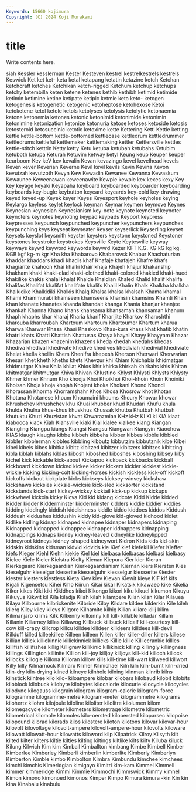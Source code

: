 ```yaml
---
Keywords: 15660 kojimura
Copyright: (C) 2024 Koji Murakami
---
```


# title

Write contents here.



siah Kessler kesslerman Kester Kesteven kestrel kestrelkestrels
kestrels Keswick Ket ket ket- keta ketal ketapang ketatin ketazine
ketch Ketchan ketchcraft ketches Ketchikan ketch-rigged Ketchum ketchup ketchups ketchy
ketembilla keten ketene ketenes kethib kethibh ketimid ketimide ketimin ketimine
ketine ketipate ketipic ketmie keto keto- ketogen ketogenesis ketogenetic ketogenic
ketoheptose ketohexose Ketoi ketoketene ketol ketole ketols ketolyses ketolysis ketolytic
ketonaemia ketone ketonemia ketones ketonic ketonimid ketonimide ketonimin ketonimine ketonization
ketonize ketonuria ketose ketoses ketoside ketosis ketosteroid ketosuccinic ketotic ketoxime
kette Kettering Ketti Kettie ketting kettle kettle-bottom kettle-bottomed kettlecase kettledrum
kettledrummer kettledrums kettleful kettlemaker kettlemaking kettler Kettlersville kettles kettle-stitch kettrin
Ketty ketty Ketu ketuba ketubah ketubahs Ketubim ketuboth ketupa Keturah
Ketuvim ketway ketyl Keung keup Keuper keuper keurboom Kev keV
kev kevalin Kevan kevazingo kevel kevelhead kevels Keven kever Keverian
Keverne Kevil kevil kevils Kevin Kevina Kevon kevutzah kevutzoth Kevyn
Kew Kewadin Kewanee Kewanna Kewaskum Kewaunee Keweenawan keweenawite Kewpie kewpie
kex kexes kexy Key key keyage keyaki Keyapaha keyboard keyboarded
keyboarder keyboarding keyboards key-bugle keybutton keycard keycards key-cold key-drawing keyed
keyed-up Keyek keyer Keyes Keyesport keyhole keyholes keying Keylargo keyless
keylet keylock keyman Keymar keymen keymove Keynes Keynesian keynesian Keynesianism
key-note keynote keynoted keynoter keynoters keynotes keynoting keypad keypads Keyport
keypress keypresses keypunch keypunched keypuncher keypunchers keypunches keypunching keys keyseat
keyseater Keyser keyserlick Keyserling keyset keysets keyslot keysmith keyster keysters
keystone keystoned Keystoner keystones keystroke keystrokes Keysville Keyte Keytesville keyway
keyways keywd keyword keywords keywrd Kezer KFT K.G. KG kG
kg kg. KGB kgf kg-m kgr Kha kha Khabarovo Khabarovsk
Khabur Khachaturian khaddar khaddars khadi khadis khaf Khafaje khafajeh Khafre
khafs khagiarite khahoon Khai khaiki khair khaja Khajeh khajur khakanship
khakham khaki khaki-clad khaki-clothed khaki-colored khakied khaki-hued khakilike khakis khalal
khalat Khalde Khaldian Khaled Khalid khalif khalifa khalifas Khalifat khalifat
khalifate khalifs Khalil Khalin Khalk Khalkha khalkha Khalkidike Khalkidiki Khalkis
Khalq Khalsa khalsa khalsah Khama khamal Khami Khammurabi khamseen khamseens
khamsin khamsins Khamti Khan khan khanate khanates khanda khandait khanga
Khania khanjar khanjee khankah Khanna Khano khans khansama khansamah khansaman
khanum khaph khaphs khar kharaj Kharia kharif Kharijite Kharkov Kharoshthi
kharouba kharroubah Khartoum khartoum Khartoumer Khartum kharua kharwa Kharwar Khasa
Khasi Khaskovo Khas-kura khass khat khatib khatin khatri khats Khatti
Khattish Khattusas Khaya khayal Khayy Khayyam Khazar Khazarian khazen khazenim
khazens kheda khedah khedahs khedas khediva khedival khedivate khedive khedives
khediviah khedivial khediviate Khelat khella khellin Khem Khenifra khepesh Kherson
Kherwari Kherwarian khesari khet kheth kheths khets Khevzur khi Khiam
Khichabia khidmatgar khidmutgar Khieu Khila khilat Khios khir khirka khirkah
khirkahs khis Khitan khitmatgar khitmutgar Khiva Khivan Khlustino Khlyst Khlysti
Khlysts Khlysty Khmer khmer Khnum Kho khodja Khoi Khoikhoi Khoi-khoin
Khoin Khoiniki Khoisan Khoja khoja khojah Khojent khoka Khokani Khond
Khondi Khorassan Khorma Khorramshahr Khos Khosa Khosrow khot Khotan Khotana
Khotanese khoum Khoumaini khoums Khoury Khowar khowar Khrushchev khrushchev khu
Khuai khubber khud Khudari Khufu khula khulda Khulna khus-khus khuskhus
Khussak khutba Khutbah khutbah khutuktu Khuzi Khuzistan khvat Khwarazmian KHz
kHz KI Ki ki KIA kiaat kiabooca kiack Kiah Kiahsville
kiaki Kial kialee kialkee kiang Kiangan Kiangling Kiangpu kiangs Kiangsi
Kiangsu Kiangwan Kiangyin Kiaochow KIAS kiaugh kiaughs kibbe kibbeh kibbehs
kibber kibbes kibble kibbled kibbler kibblerman kibbles kibbling kibbutz kibbutzim
kibbutznik kibe Kibei kibei kibeis kibes kibitka kibitz kibitzed kibitzer
kibitzers kibitzes kibitzing kibla kiblah kiblahs kiblas kibosh kiboshed kiboshes
kiboshing kibsey kiby kichel kick kickable kick-about Kickapoo kickback kickbacks
kickball kickboard kickdown kicked kickee kicker kickers kickier kickiest kickie-wickie
kicking kicking-colt kicking-horses kickish kickless kick-off kickoff kickoffs kickout kickplate
kicks kickseys kicksey-winsey kickshaw kickshaws kicksies kicksie-wicksie kick-sled kicksorter kickstand
kickstands kick-start kicksy-wicksy kicktail kick-up kickup kickups kickwheel kickxia kicky
Kicva Kid kid kidang kidcote Kidd Kidde kidded Kidder kidder
Kidderminster kidderminster kidders kiddie kiddier kiddies kidding kiddingly kiddish kiddishness
kiddle kiddo kiddoes kiddos Kiddush kiddush kiddushes kiddushin kiddy kid-glove
kid-gloved kidhood kidlet kidlike kidling kidnap kidnaped kidnapee kidnaper kidnapers
kidnaping Kidnapped kidnapped kidnappee kidnapper kidnappers kidnapping kidnappings kidnaps kidney
kidney-leaved kidneylike kidneylipped kidneyroot kidneys kidney-shaped kidneywort Kidron Kids kids
kid-skin kidskin kidskins kidsman kidvid kidvids kie Kief kief kiefekil
Kiefer Kieffer kiefs Kieger Kiehl Kiehn kiekie Kiel kiel kielbasa
kielbasas kielbasi kielbasy Kielce Kiele Kieler Kielstra Kielty Kienan Kiepura
Kier kier Kieran Kierkegaard Kierkegaardian Kierkegaardianism Kiernan kiers Kiersten Kies
kieselguhr kieselgur kieserite kiesselguhr kiesselgur kiesserite Kiester kiester kiesters kiestless
Kieta Kiev kiev Kievan Kiewit kieye KIF kif kifs Kigali
Kigensetsu Kihei Kiho Kiirun Kikai kikar Kikatsik kikawaeo kike Kikelia
Kiker kikes Kiki kiki Kikldhes kikoi Kikongo kikori kiku kikuel
kikumon Kikuyu Kikuyus Kikwit kil Kila kiladja Kilah kilah kilampere
Kilan kilan Kilar Kilauea Kilaya Kilbourne kilbrickenite Kilbride Kilby Kildare
kildee kilderkin Kile kileh kilerg Kiley kiley kileys Kilgore Kilhamite
kilhig Kilian kiliare kilij kilim Kilimanjaro kilims Kilk Kilkenny kilkenny
kill kill- killable killadar Killam Killanin Killarney killas Killawog Killbuck
killbuck killcalf kill-courtesy kill-cow kill-crazy killcrop killcu killdee killdeer killdeers
killdees kill-devil Killduff killed killeekillee Killeen killeen Killen killer killer-diller
killers killese Killian killick killickinnic killickinnick killicks Killie killie Killiecrankie
killies killifish killifishes killig Killigrew killikinic killikinick killing killingly killingness
killings Killington killinite Killion kill-joy killjoy killjoys kill-kid killoch killock
killocks killogie Killona Killoran killow kills kill-time kill-wart killweed killwort
Killy killy Kilmarnock Kilmarx Kilmer Kilmichael Kiln kiln kiln-burnt kiln-dried
kiln-dry kiln-drying kilned kilneye kilnhole kilning kilnman kilnrib kilns kilnstick
kilntree kilo kilo- kiloampere kilobar kilobars kilobaud kilobit kilobits kiloblock
kilobuck kilobyte kilobytes kilocalorie kilocurie kilocycle kilocycles kilodyne kilogauss kilograin
kilogram kilogram-calorie kilogram-force kilogramme kilogramme-metre kilogram-meter kilogrammetre kilograms kilohertz kilohm
kilojoule kiloline kiloliter kilolitre kilolumen kilom kilomegacycle kilometer kilometers kilometrage
kilometre kilometric kilometrical kilomole kilomoles kilo-oersted kilooersted kiloparsec kilopoise kilopound
kilorad kilorads kilos kilostere kiloton kilotons kilovar kilovar-hour kilovolt kilovoltage
kilovolt-ampere kilovolt-ampere-hour kilovolts kiloware kilowatt kilowatt-hour kilowatts kiloword kilp Kilpatrick
Kilroy Kilsyth kilt kilted kilter kilters kiltie kilties kilting kiltings
kiltlike kilts kilty Kiluba kiluck Kilung Kilwich Kim kim Kimball
Kimballton kimbang Kimbe Kimbell Kimber Kimberlee Kimberley Kimberli kimberlin kimberlite
Kimberly Kimberlyn Kimberton Kimble kimbo Kimbolton Kimbra Kimbundu kimchee kimchees
kimchi kimchis Kimeridgian kimigayo Kimitri kim-kam Kimmel Kimmell kimmer kimmeridge
Kimmi Kimmie Kimmochi Kimmswick Kimmy kimnel Kimon kimono kimonoed kimonos
Kimper Kimpo Kimura kimura -kin Kin kin kina Kinabalu kinabulu
